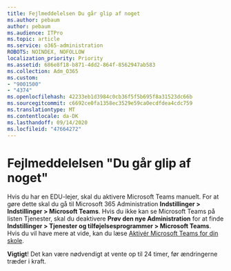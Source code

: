 ```yaml
---
title: Fejlmeddelelsen Du går glip af noget
ms.author: pebaum
author: pebaum
ms.audience: ITPro
ms.topic: article
ms.service: o365-administration
ROBOTS: NOINDEX, NOFOLLOW
localization_priority: Priority
ms.assetid: 686e8f18-b871-4dd2-864f-8562947ab583
ms.collection: Adm_O365
ms.custom:
- "9001500"
- "4374"
ms.openlocfilehash: 42233eb1d3984c0cb36f5f5b695f8a31523dc66b
ms.sourcegitcommit: c6692ce0fa1358ec3529e59ca0ecdfdea4cdc759
ms.translationtype: MT
ms.contentlocale: da-DK
ms.lasthandoff: 09/14/2020
ms.locfileid: "47664272"
---
```

# <a name="youre-missing-out-error-message"></a>Fejlmeddelelsen "Du går glip af noget"

Hvis du har en EDU-lejer, skal du aktivere Microsoft Teams manuelt. For at gøre dette skal du gå til Microsoft 365 Administration **Indstillinger > Indstillinger > Microsoft Teams**. Hvis du ikke kan se Microsoft Teams på listen Tjenester, skal du deaktivere **Prøv den nye Administration** for at finde **Indstillinger > Tjenester og tilføjelsesprogrammer > Microsoft Teams**. Hvis du vil have mere at vide, kan du læse [Aktivér Microsoft Teams for din skole](https://docs.microsoft.com/microsoft-365/education/intune-edu-trial/enable-microsoft-teams#enable-microsoft-teams-for-your-school-1).

**Vigtigt**! Det kan være nødvendigt at vente op til 24 timer, før ændringerne træder i kraft.
